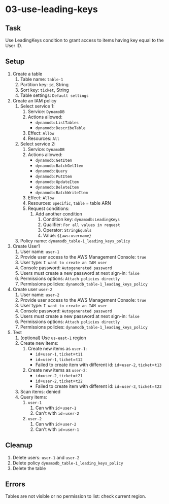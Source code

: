 # 03-use-leading-keys

## Task
Use LeadingKeys condition to grant access to items having key equal to the User ID.

## Setup
1. Create a table
    1. Table name: `table-1`
    2. Partition key: `id`, String
    3. Sort key: `ticket`, String
    4. Table settings: `Default settings`
2. Create an IAM policy
    1. Select service 1:
        1. Service: `DynamoDB`
        2. Actions allowed: 
            - `dynamodb:ListTables`
            - `dynamodb:DescribeTable`
        3. Effect: `Allow`
        4. Resources: `All`
    2. Select service 2:
        1. Service: `DynamoDB`
        2. Actions allowed: 
            - `dynamodb:GetItem`
            - `dynamodb:BatchGetItem`
            - `dynamodb:Query`
            - `dynamodb:PutItem`
            - `dynamodb:UpdateItem`
            - `dynamodb:DeleteItem`
            - `dynamodb:BatchWriteItem`
        3. Effect: `Allow`
        4. Resources: `Specific`, `table` = table ARN
        5. Request conditions:
            1. Add another condition
                1. Condition key: `dynamodb:LeadingKeys`
                2. Qualifier: `For all values in request`
                3. Operator: `StringEquals`
                4. Value: `${aws:username}`
    3. Policy name: `dynamodb_table-1_leading_keys_policy`
3. Create User1
	1. User name: `user-1`
	2. Provide user access to the AWS Management Console: `true`
	3. User type: `I want to create an IAM user`
	4. Console password: `Autogenerated password`
	5. Users must create a new password at next sign-in: `false`
	6. Permissions options: `Attach policies directly`
	7. Permissions policies: `dynamodb_table-1_leading_keys_policy`
4. Create user `user-2`
	1. User name: `user-2`
	2. Provide user access to the AWS Management Console: `true`
	3. User type: `I want to create an IAM user`
	4. Console password: `Autogenerated password`
	5. Users must create a new password at next sign-in: `false`
	6. Permissions options: `Attach policies directly`
	7. Permissions policies: `dynamodb_table-1_leading_keys_policy`
5. Test
    1. (optional) Use `us-east-1` region
    2. Create new items:
        1. Create new items as `user-1`: 
            - `id`=`user-1`, `ticket`=`t11`
            - `id`=`user-1`, `ticket`=`t12`
            - Failed to create item with different id: `id`=`user-2`, `ticket`=`t13`
        2. Create new items as `user-2`: 
            - `id`=`user-2`, `ticket`=`t21`
            - `id`=`user-2`, `ticket`=`t22`
            - Failed to create item with different id: `id`=`user-3`, `ticket`=`t23`
    3. Scan items: denied
    4. Query items:
        1. `user-1`
            1. Can with `id`=`user-1`
            2. Can't with `id`=`user-2`
        2. `user-2`
            1. Can with `id`=`user-2`
            2. Can't with `id`=`user-1`

## Cleanup
1. Delete users: `user-1` and `user-2`
2. Delete policy `dynamodb_table-1_leading_keys_policy`
3. Delete the table

## Errors
Tables are not visible or no permission to list: check current region.
